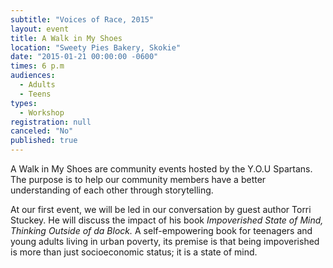 ```yaml
---
subtitle: "Voices of Race, 2015"
layout: event
title: A Walk in My Shoes
location: "Sweety Pies Bakery, Skokie"
date: "2015-01-21 00:00:00 -0600"
times: 6 p.m
audiences: 
  - Adults
  - Teens
types: 
  - Workshop
registration: null
canceled: "No"
published: true
---
```


A Walk in My Shoes are community events hosted by the Y.O.U Spartans. The purpose is to help our community members have a better understanding of each other through storytelling. 

At our first event, we will be led in our conversation by guest author Torri Stuckey. He will discuss the impact of his book *Impoverished State of Mind, Thinking Outside of da Block.* A self-empowering book for teenagers and young adults living in urban poverty, its premise is that being impoverished is more than just socioeconomic status; it is a state of mind.


